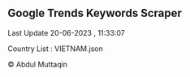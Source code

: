 

## Google Trends Keywords Scraper 
 
Last Update 20-06-2023 , 11:33:07

Country List :
VIETNAM.json



© Abdul Muttaqin 
